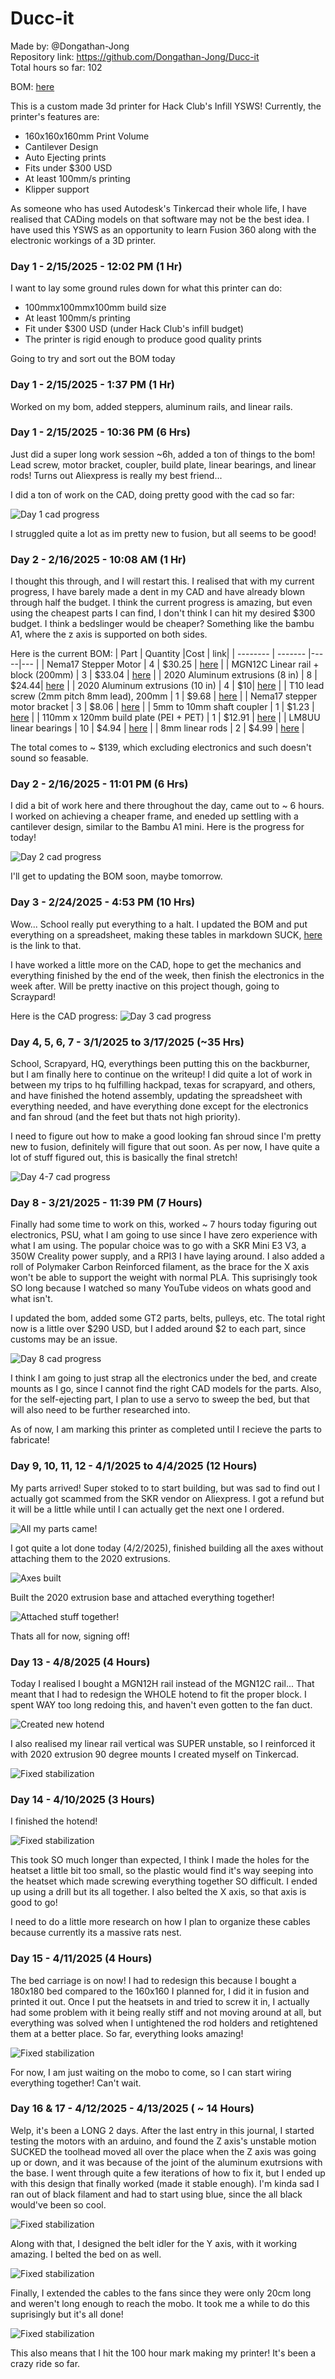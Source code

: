 # Ducc-it

Made by: @Dongathan-Jong  
Repository link: https://github.com/Dongathan-Jong/Ducc-it  
Total hours so far: 102

BOM: [here](https://docs.google.com/spreadsheets/d/1qOZgMDn6hGFZKtvJTQ3WRMCq_ESmatV1Npfq33ltyqs/edit?usp=sharing)

This is a custom made 3d printer for Hack Club's Infill YSWS! Currently, the printer's features are: 
- 160x160x160mm Print Volume
- Cantilever Design
- Auto Ejecting prints
- Fits under $300 USD
- At least 100mm/s printing
- Klipper support

As someone who has used Autodesk's Tinkercad their whole life, I have realised that CADing models on that software may not be the best idea. I have used this YSWS as an opportunity to learn Fusion 360 along with the electronic workings of a 3D printer. 


### Day 1 - 2/15/2025 - 12:02 PM (1 Hr)

I want to lay some ground rules down for what this printer can do:

- 100mmx100mmx100mm build size
- At least 100mm/s printing
- Fit under $300 USD (under Hack Club's infill budget)
- The printer is rigid enough to produce good quality prints

Going to try and sort out the BOM today

### Day 1 - 2/15/2025 - 1:37 PM (1 Hr)

Worked on my bom, added steppers, aluminum rails, and linear rails.

### Day 1 - 2/15/2025 - 10:36 PM (6 Hrs)

Just did a super long work session ~6h, added a ton of things to the bom! Lead screw, motor bracket, coupler, build plate, linear bearings, and linear rods! Turns out Aliexpress is really my best friend...

I did a ton of work on the CAD, doing pretty good with the cad so far: 

<img src="https://github.com/user-attachments/assets/dc74fda4-12da-4dd2-87e0-a16a4c2017e8"
     alt="Day 1 cad progress"/>

I struggled quite a lot as im pretty new to fusion, but all seems to be good! 

### Day 2 - 2/16/2025 - 10:08 AM (1 Hr)

I thought this through, and I will restart this. I realised that with my current progress, I have barely made a dent in my CAD and have already blown through half the budget. I think the current progress is amazing, but even using the cheapest parts I can find, I don't think I can hit my desired $300 budget. I think a bedslinger would be cheaper? Something like the bambu A1, where the z axis is supported on both sides. 

Here is the current BOM:
| Part    | Quantity |Cost | link| 
| -------- | ------- |-----|--- |
| Nema17 Stepper Motor  | 4   |  $30.25 | [here](https://www.amazon.ca/Nema17-Stepper-Motor-Efficient-Versatile/dp/B0D1VJ9HHY/) |
| MGN12C Linear rail + block (200mm) | 3     | $33.04 | [here](https://www.aliexpress.com/item/1005004908405311.html?spm=a2g0o.productlist.main.5.18baRdNzRdNzEJ&algo_pvid=984f007a-bd47-4df8-b3d0-9a4284b02dd2&algo_exp_id=984f007a-bd47-4df8-b3d0-9a4284b02dd2-2&pdp_ext_f=%7B%22order%22%3A%221196%22%2C%22eval%22%3A%221%22%7D&pdp_npi=4%40dis%21USD%2116.98%2114.94%21%21%21123.06%21108.29%21%40210312d517396392457402387ec167%2112000031182888806%21sea%21CA%213877050385%21X&curPageLogUid=7DN3afI5w5cV&utparam-url=scene%3Asearch%7Cquery_from%3A) |
| 2020 Aluminum extrusions (8 in)  | 8   | $24.44| [here](https://www.fazstore.ca/product/20qe2020/) |
| 2020 Aluminum extrusions (10 in)  | 4   | $10| [here](https://www.fazstore.ca/product/20qe2020/) |
| T10 lead screw (2mm pitch 8mm lead), 200mm | 1 | $9.68 | [here](https://www.aliexpress.com/item/1005007527129800.html?spm=a2g0o.productlist.main.3.1f785bb2rdPq43&algo_pvid=8db134ff-b4a9-4886-b487-1b8b9926f626&algo_exp_id=8db134ff-b4a9-4886-b487-1b8b9926f626-1&pdp_ext_f=%7B%22order%22%3A%2232%22%2C%22eval%22%3A%221%22%7D&pdp_npi=4%40dis%21USD%2123.22%2111.61%21%21%21168.29%2184.14%21%402101eac917396682670056992ea43c%2112000041161391631%21sea%21CA%213877050385%21X&curPageLogUid=zbjTZQFVbNkb&utparam-url=scene%3Asearch%7Cquery_from%3A) |
| Nema17 stepper motor bracket | 3 | $8.06 | [here](https://www.aliexpress.com/item/32969153656.html?spm=a2g0o.productlist.main.1.6c9d51881LCX3R&algo_pvid=049047e0-21c5-4621-b87e-6b6a0072a954&algo_exp_id=049047e0-21c5-4621-b87e-6b6a0072a954-0&pdp_ext_f=%7B%22order%22%3A%22300%22%2C%22eval%22%3A%221%22%7D&pdp_npi=4%40dis%21USD%213.56%213.56%21%21%213.56%213.56%21%402101ec1f17396700195143971ebdcc%2112000033258477529%21sea%21CA%213877050385%21X&curPageLogUid=lv3F4OFtXTsR&utparam-url=scene%3Asearch%7Cquery_from%3A) |
| 5mm to 10mm shaft coupler | 1 | $1.23 | [here](https://www.aliexpress.com/item/1005006333159653.html?spm=a2g0o.productlist.main.1.34496063NZgLYD&algo_pvid=2287ec14-fccb-470b-868b-888cadd1918a&algo_exp_id=2287ec14-fccb-470b-868b-888cadd1918a-0&pdp_ext_f=%7B%22order%22%3A%224%22%2C%22eval%22%3A%221%22%7D&pdp_npi=4%40dis%21USD%211.29%211.23%21%21%211.29%211.23%21%402103247417396706153453151ebf7e%2112000036793940850%21sea%21CA%213877050385%21X&curPageLogUid=pVlg3RGF0ifG&utparam-url=scene%3Asearch%7Cquery_from%3A) |
| 110mm x 120mm build plate (PEI + PET) | 1 | $12.91 | [here](https://www.aliexpress.com/item/1005007660929112.html?spm=a2g0o.productlist.main.3.5d5d4206vu0LN1&algo_pvid=47f21b8f-3be0-4f76-b123-32e8c521ad49&algo_exp_id=47f21b8f-3be0-4f76-b123-32e8c521ad49-1&pdp_ext_f=%7B%22order%22%3A%2212%22%2C%22eval%22%3A%221%22%7D&pdp_npi=4%40dis%21USD%2122.89%2110.99%21%21%2122.89%2110.99%21%402101efeb17396730356818220e08d9%2112000041696428342%21sea%21CA%213877050385%21X&curPageLogUid=F0i5iEvz9Lrj&utparam-url=scene%3Asearch%7Cquery_from%3A) |
| LM8UU linear bearings | 10 | $4.94 | [here](https://www.aliexpress.com/item/1005004108098706.html?spm=a2g0o.productlist.main.3.2aed44adoYtxdQ&algo_pvid=61f54303-4417-42a7-9d8a-e7266e451976&algo_exp_id=61f54303-4417-42a7-9d8a-e7266e451976-1&pdp_ext_f=%7B%22order%22%3A%22691%22%2C%22eval%22%3A%221%22%7D&pdp_npi=4%40dis%21USD%218.74%218.65%21%21%218.74%218.65%21%402103205117396732653087993e5d27%2112000028059680071%21sea%21CA%213877050385%21X&curPageLogUid=8OENk0EMMLbw&utparam-url=scene%3Asearch%7Cquery_from%3A) |
| 8mm linear rods | 2 | $4.99 | [here](https://www.aliexpress.com/item/1005006293171727.html?spm=a2g0o.productlist.main.3.474d2f59k0yrhO&algo_pvid=8c974eb5-c1d1-4c9a-acdb-27f8d2245784&algo_exp_id=8c974eb5-c1d1-4c9a-acdb-27f8d2245784-1&pdp_ext_f=%7B%22order%22%3A%223884%22%2C%22eval%22%3A%221%22%7D&pdp_npi=4%40dis%21USD%217.11%213.98%21%21%217.11%213.98%21%402101c5ac17396768963603218ed2cf%2112000036638889805%21sea%21CA%213877050385%21X&curPageLogUid=e8iNtRMiNKKF&utparam-url=scene%3Asearch%7Cquery_from%3A) | 

The total comes to ~ $139, which excluding electronics and such doesn't sound so feasable. 

### Day 2 - 2/16/2025 - 11:01 PM (6 Hrs) 

I did a bit of work here and there throughout the day, came out to ~ 6 hours. I worked on achieving a cheaper frame, and eneded up settling with a cantilever design, similar to the Bambu A1 mini. Here is the progress for today! 

<img src="https://github.com/user-attachments/assets/b288cdf1-0d52-48ea-b8a0-5dd2686a3132"
     alt="Day 2 cad progress"/>

I'll get to updating the BOM soon, maybe tomorrow.

### Day 3 - 2/24/2025 - 4:53 PM (10 Hrs)

Wow... School really put everything to a halt. I updated the BOM and put everything on a spreadsheet, making these tables in markdown SUCK, [here](https://docs.google.com/spreadsheets/d/1qOZgMDn6hGFZKtvJTQ3WRMCq_ESmatV1Npfq33ltyqs/edit?usp=sharing) is the link to that.

I have worked a little more on the CAD, hope to get the mechanics and everything finished by the end of the week, then finish the electronics in the week after. Will be pretty inactive on this project though, going to Scraypard!

Here is the CAD progress:
<img src="https://github.com/user-attachments/assets/18ab51fa-7a8f-4070-ad20-3bb4b8cdb752"
     alt="Day 3 cad progress"/>

### Day 4, 5, 6, 7 - 3/1/2025 to 3/17/2025 (~35 Hrs)

School, Scrapyard, HQ, everythings been putting this on the backburner, but I am finally here to continue on the writeup! I did quite a lot of work in between my trips to hq fulfilling hackpad, texas for scrapyard, and others, and have finished the hotend assembly, updating the spreadsheet with everything needed, and have everything done except for the electronics and fan shroud (and the feet but thats not high priority). 

I need to figure out how to make a good looking fan shroud since I'm pretty new to fusion, definitely will figure that out soon. As per now, I have quite a lot of stuff figured out, this is basically the final stretch!

<img src="https://github.com/user-attachments/assets/b7593ea6-c7cc-43a7-bef1-3798d3698031"
     alt="Day 4-7 cad progress"/>

### Day 8 - 3/21/2025 - 11:39 PM (7 Hours)

Finally had some time to work on this, worked ~ 7 hours today figuring out electronics, PSU, what I am going to use since I have zero experience with what I am using. The popular choice was to go with a SKR Mini E3 V3, a 350W Creality power supply, and a RPI3 I have laying around. I also added a roll of Polymaker Carbon Reinforced filament, as the brace for the X axis won't be able to support the weight with normal PLA. This suprisingly took SO long because I watched so many YouTube videos on whats good and what isn't.

I updated the bom, added some GT2 parts, belts, pulleys, etc. The total right now is a little over $290 USD, but I added around $2 to each part, since customs may be an issue. 

<img src="https://github.com/user-attachments/assets/e77a89f3-8840-4f13-8c97-0db9c4bc47a3"
     alt="Day 8 cad progress"/>

I think I am going to just strap all the electronics under the bed, and create mounts as I go, since I cannot find the right CAD models for the parts. Also, for the self-ejecting part, I plan to use a servo to sweep the bed, but that will also need to be further researched into. 

As of now, I am marking this printer as completed until I recieve the parts to fabricate!

### Day 9, 10, 11, 12 - 4/1/2025 to 4/4/2025 (12 Hours)

My parts arrived! Super stoked to to start building, but was sad to find out I actually got scammed from the SKR vendor on Aliexpress. I got a refund but it will be a little while until I can actually get the next one I ordered. 

<img src="https://github.com/user-attachments/assets/41039fc4-cada-46c5-bc69-6f472f0705e0"
     alt="All my parts came!"/>

I got quite a lot done today (4/2/2025), finished building all the axes without attaching them to the 2020 extrusions.

<img src="https://github.com/user-attachments/assets/4fd99bc2-3416-4d70-aa20-805d263a4947"
     alt="Axes built"/>

Built the 2020 extrusion base and attached everything together!

<img src="https://github.com/user-attachments/assets/340130ce-0e56-45e0-9dc3-6ac6001b07ae"
     alt="Attached stuff together!"/>

Thats all for now, signing off!

### Day 13 - 4/8/2025 (4 Hours)

Today I realised I bought a MGN12H rail instead of the MGN12C rail... That meant that I had to redesign the WHOLE hotend to fit the proper block. I spent WAY too long redoing this, and haven't even gotten to the fan duct. 

<img src="https://github.com/user-attachments/assets/1048c0a8-7d65-42ea-871a-1a5587edfafd"
     alt="Created new hotend"/>

I also realised my linear rail vertical was SUPER unstable, so I reinforced it with 2020 extrusion 90 degree mounts I created myself on Tinkercad.

<img src="https://github.com/user-attachments/assets/57fe77d1-ee2f-47d0-9552-4bbef96d2f96"
     alt="Fixed stabilization"/>

### Day 14 - 4/10/2025 (3 Hours)

I finished the hotend!

<img src="https://github.com/user-attachments/assets/1bf88ba2-7ad8-4324-a558-c2107f1b9034"
     alt="Fixed stabilization"/>

This took SO much longer than expected, I think I made the holes for the heatset a little bit too small, so the plastic would find it's way seeping into the heatset which made screwing everything together SO difficult. I ended up using a drill but its all together. I also belted the X axis, so that axis is good to go! 

I need to do a little more research on how I plan to organize these cables because currently its a massive rats nest. 

### Day 15 - 4/11/2025 (4 Hours)

The bed carriage is on now! I had to redesign this because I bought a 180x180 bed compared to the 160x160 I planned for, I did it in fusion and printed it out. Once I put the heatsets in and tried to screw it in, I actually had some problem with it being really stiff and not moving around at all, but everything was solved when I untightened the rod holders and retightened them at a better place. So far, everything looks amazing! 

<img src="https://github.com/user-attachments/assets/96ca4b57-4331-4ed6-b58a-882922f1f14e"
     alt="Fixed stabilization"/>

For now, I am just waiting on the mobo to come, so I can start wiring everything together! Can't wait.

### Day 16 & 17 - 4/12/2025 - 4/13/2025 ( ~ 14 Hours)

Welp, it's been a LONG 2 days. After the last entry in this journal, I started testing the motors with an arduino, and found the Z axis's unstable motion SUCKED the toolhead moved all over the place when the Z axis was going up or down, and it was because of the joint of the aluminum exutrsions with the base. I went through quite a few iterations of how to fix it, but I ended up with this design that finally worked (made it stable enough). I'm kinda sad I ran out of black filament and had to start using blue, since the all black would've been so cool. 

<img src="https://github.com/user-attachments/assets/3a11cf3d-6564-4eec-a44b-3655e4832918"
     alt="Fixed stabilization"/>

Along with that, I designed the belt idler for the Y axis, with it working amazing. I belted the bed on as well.

<img src="https://github.com/user-attachments/assets/a4c30162-e298-412b-b658-f1748310c98d"
     alt="Fixed stabilization"/>

Finally, I extended the cables to the fans since they were only 20cm long and weren't long enough to reach the mobo. It took me a while to do this suprisingly but it's all done! 

<img src="https://github.com/user-attachments/assets/c1b7f062-0f21-499c-8444-95aa422e866d"
     alt="Fixed stabilization"/>

This also means that I hit the 100 hour mark making my printer! It's been a crazy ride so far. 

